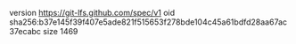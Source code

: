 version https://git-lfs.github.com/spec/v1
oid sha256:b37e145f39f407e5ade821f515653f278bde104c45a61bdfd28aa67ac37ecabc
size 1469

